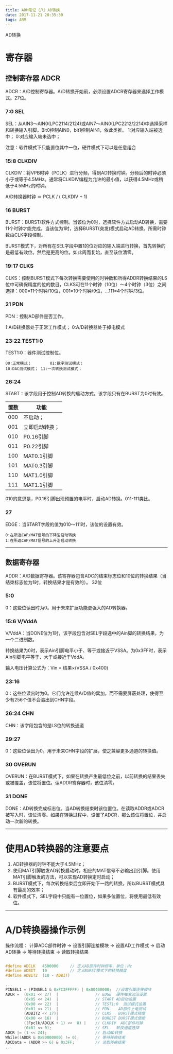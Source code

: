```yaml
---
title: ARM笔记（八）AD转换
date: 2017-11-21 20:35:30
tags: ARM
---
```


AD转换

<!-- more -->

# 寄存器

## 控制寄存器 ADCR

ADCR：A/D控制寄存器。A/D转换开始前，必须设置ADCR寄存器来选择工作模式。27位。

### 7:0 SEL

SEL：从AIN3～AIN0(LPC2114/2124)或AIN7～AIN0(LPC2212/2214)中选择采样和转换输入引脚。Bit0控制AIN0，bit1控制AIN1，依此类推。
1:对应输入端被选中；    0:对应输入端未选中；

注意：软件模式下只能置位其中一位，硬件模式下可以是任意组合


### 15:8 CLKDIV

CLKDIV：将VPB时钟（PCLK）进行分频，得到AD转换时钟。分频后的时钟必须小于或等于4.5MHz。通常将CLKDIV编程为允许的最小值，以获得4.5MHz或稍低于4.5MHz的时钟。

A/D转换器时钟 ＝ PCLK / ( CLKDIV + 1)

### 16 BURST

BURST：BURST/软件方式控制。当该位为0时，选择软件方式启动AD转换，需要11个时钟才能完成。当该位为1时，选择BURST(突发)模式启动AD转换，所需时钟数由CLK字段控制。

BURST模式下，对所有在SEL字段中置1的位对应的输入端进行转换，首先转换的是最低有效位。然后是更高的位。如此周而复始，直至该位清零。

### 19:17 CLKS

CLKS：控制BURST模式下每次转换需要使用的时钟数和所得ADDR转换结果的LS位中可确保精度的位的数目，CLKS可在11个时钟（10位）～4个时钟（3位）之间选择：000=11个时钟/10位，001=10个时钟/9位，…111=4个时钟/3位。

### 21 PDN

PDN：控制AD部件是否工作。

1:A/D转换器处于正常工作模式；	0:A/D转换器处于掉电模式

### 23:22 TEST1:0

TEST1:0：器件测试控制位。

	00:正常模式；		01:数字测试模式；
	10:DAC测试模式；	11:一次转换测试模式；

### 26:24

START：该字段用于控制AD转换的启动方式，该字段只有在BURST为0时有效。

置数|功能
---|---
000|不启动；
001|立即启动转换；
010|P0.16引脚
011|P0.22引脚
100|MAT0.1引脚
101|MAT0.3引脚
110|MAT1.0引脚
111|MAT1.1引脚

010的意思是，P0.16引脚出现预置的电平时，启动AD转换。011-111类比。

### 27

EDGE：当START字段的值为010～111时，该位的设置有效。


	0:在所选CAP/MAT信号的下降沿启动转换
	1:在所选CAP/MAT信号的上升沿启动转换


---

## 数据寄存器

ADDR：A/D数据寄存器。该寄存器包含ADC的结束标志位和10位的转换结果（当结束标志位为1时，转换结果才是有效的）。 32位

### 5:0

0：这些位读出时为0。用于未来扩展功能更强大的AD转换器。


### 15:6 V/VddA

V/VddA：当DONE位为1时，该字段包含对SEL字段选中的Ain脚的转换结果，为一个二进制数。

转换结果为0时，表示Ain引脚电平小于、等于或接近于VSSA。为0x3FF时，表示Ain引脚电平等于、大于或接近于VddA。

输入电压计算公式为：Vin = 结果×(VSSA / 0x400)


### 23:16

0：这些位读出时为0。它们允许连续A/D值的累加，而不需要屏蔽处理，使得至少有256个值不会溢出到CHN字段。

### 26:24 CHN

CHN：该字段包含的是LS位的转换通道

### 29:27

0：这些位读出为0。用于未来CHN字段的扩展，使之兼容更多通道的转换值。

### 30 OVERUN

OVERUN：在BURST模式下，如果在转换产生最低位之前，以前转换的结果丢失或被覆盖，该位将置位。读ADDR寄存器时，该位清零。

### 31 DONE

DONE：AD转换完成标志位。当AD转换结束时该位置位。在读取ADDR或ADCR被写入时，该位清零。如果在转换过程中，设置了ADCR，那么该位将置位，并启动一次新的转换。


---

# 使用AD转换器的注意要点

1. AD转换器的时钟不能大于4.5MHz；
2. 使用MAT引脚触发AD转换启动时，相应的MAT信号不必输出到引脚。使用MAT引脚触发的方法，可以实现AD转换定时启动；
3. BURST模式下，每次转换结束后立即开始下一路的转换，所以BURST模式具有最高的效率；
4. 软件模式下，SEL字段中只能有一位置位，如果多位置位，将使用最低有效位。

---

# A/D转换器操作示例

操作流程： 计算ADC部件时钟 -> 设置引脚连接模块 -> 设置AD工作模式 -> 启动AD转换 -> 等待转换结束 -> 读取转换结果

```c

#define ADCLK   4500000     // 定义AD部件时钟频率，单位：Hz
#define ADBIT   10          // 定义BURST模式下的转换精度
#define ADBIT2  (10 - ADBIT)

...
PINSEL1 = (PINSEL1 & 0xFC3FFFFF) | 0x00400000;  //设置引脚连接模块
ADCR =  (0x01 << 27)  |                // EDGE  硬件触发边沿设置
        (0x05 << 24)  |                // START AD启动设置
        (0x00 << 22)  |                // TEST1:0  测试模式设置
        (0x01 << 21)  |                // PDN    AD部件上电测试
        (ADBIT2 << 17)|                // CLKS   BURST模式精度
        (0x00 << 16)  |                // BUREST BURST模式使能
        ((Fpclk/ADCLK + 1) <<  8) |    // CLKDIV  ADC部件时钟
        (0x01 << 0);                   // SEL   转换通道选择
ADCR |= (1 << 24);                     // 启动AD转换
While((ADDR & 0x80000000) != 0);       // 等待转换结束
ADCData = (ADDR >> 6) & 0x3FF;         // 读取转换结果
...


```
